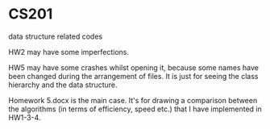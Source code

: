 # CS201
data structure related codes

HW2 may have some imperfections. 

HW5 may have some crashes whilst opening it, because some names have been changed during the arrangement of files. 
It is just for seeing the class hierarchy and the data structure. 

Homework 5.docx is the main case. It's for drawing a comparison between the algorithms (in terms of efficiency, speed etc.) that I have implemented in HW1-3-4.

